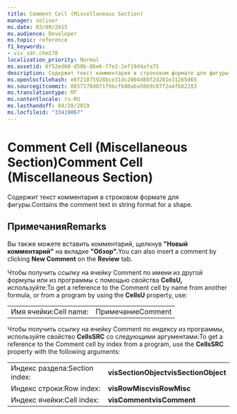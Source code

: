 ```yaml
---
title: Comment Cell (Miscellaneous Section)
manager: soliver
ms.date: 03/09/2015
ms.audience: Developer
ms.topic: reference
f1_keywords:
- vis_sdr.chm170
localization_priority: Normal
ms.assetid: 6f52ed60-d58b-86e6-f7e2-2ef19d4afa75
description: Содержит текст комментария в строковом формате для фигуры.
ms.openlocfilehash: e6f21875928bce31dc2004d88f2d281e31265d65
ms.sourcegitcommit: 8657170d071f9bcf680aba50b9c07f2a4fb82283
ms.translationtype: MT
ms.contentlocale: ru-RU
ms.lasthandoff: 04/28/2019
ms.locfileid: "33419067"
---
```

# <a name="comment-cell-miscellaneous-section"></a><span data-ttu-id="1c426-103">Comment Cell (Miscellaneous Section)</span><span class="sxs-lookup"><span data-stu-id="1c426-103">Comment Cell (Miscellaneous Section)</span></span>

<span data-ttu-id="1c426-104">Содержит текст комментария в строковом формате для фигуры.</span><span class="sxs-lookup"><span data-stu-id="1c426-104">Contains the comment text in string format for a shape.</span></span>
  
## <a name="remarks"></a><span data-ttu-id="1c426-105">Примечания</span><span class="sxs-lookup"><span data-stu-id="1c426-105">Remarks</span></span>

<span data-ttu-id="1c426-106">Вы также можете вставить комментарий, щелкнув **"Новый комментарий"** на вкладке **"Обзор".**</span><span class="sxs-lookup"><span data-stu-id="1c426-106">You can also insert a comment by clicking **New Comment** on the **Review** tab.</span></span> 
  
<span data-ttu-id="1c426-107">Чтобы получить ссылку на ячейку Comment по имени из другой формулы или из программы с помощью свойства **CellsU,** используйте:</span><span class="sxs-lookup"><span data-stu-id="1c426-107">To get a reference to the Comment cell by name from another formula, or from a program by using the **CellsU** property, use:</span></span> 
  
|||
|:-----|:-----|
|<span data-ttu-id="1c426-108">Имя ячейки:</span><span class="sxs-lookup"><span data-stu-id="1c426-108">Cell name:</span></span>  <br/> |<span data-ttu-id="1c426-109">Примечание</span><span class="sxs-lookup"><span data-stu-id="1c426-109">Comment</span></span>  <br/> |
   
<span data-ttu-id="1c426-110">Чтобы получить ссылку на ячейку Comment по индексу из программы, используйте свойство **CellsSRC** со следующими аргументами:</span><span class="sxs-lookup"><span data-stu-id="1c426-110">To get a reference to the Comment cell by index from a program, use the **CellsSRC** property with the following arguments:</span></span> 
  
|||
|:-----|:-----|
|<span data-ttu-id="1c426-111">Индекс раздела:</span><span class="sxs-lookup"><span data-stu-id="1c426-111">Section index:</span></span>  <br/> |<span data-ttu-id="1c426-112">**visSectionObject**</span><span class="sxs-lookup"><span data-stu-id="1c426-112">**visSectionObject**</span></span> <br/> |
|<span data-ttu-id="1c426-113">Индекс строки:</span><span class="sxs-lookup"><span data-stu-id="1c426-113">Row index:</span></span>  <br/> |<span data-ttu-id="1c426-114">**visRowMisc**</span><span class="sxs-lookup"><span data-stu-id="1c426-114">**visRowMisc**</span></span> <br/> |
|<span data-ttu-id="1c426-115">Индекс ячейки:</span><span class="sxs-lookup"><span data-stu-id="1c426-115">Cell index:</span></span>  <br/> |<span data-ttu-id="1c426-116">**visComment**</span><span class="sxs-lookup"><span data-stu-id="1c426-116">**visComment**</span></span> <br/> |
   


